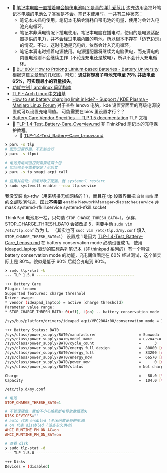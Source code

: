 - 🌟 [笔记本电脑一直插着电会损伤电池吗？是真的咩 | 爱范儿](https://www.ifanr.com/app/1434428)
  边充边用会损坏笔记本电脑的电池么？答案是不会。笔记本使用时，一共有三种状态：
  - 笔记本未插电使用。笔记本电脑会消耗自带电池的电量，使用时会计入电池充电循环。
  - 笔记本非满电情况下插电使用。笔记本电脑在插电时，使用的是电源适配器提供的电力，并不会经过电脑内置的电池。所以根本不存在「边充边玩」的情况。不过，这时电池是充电的，依然会计入充电循环。
  - 笔记本满电时插着电源使用。电源适配器将继续为电脑供电，而充满电的内置电池则不会继续工作（不论是充电还是放电），所以不会计入充电循环。
- 🌟 [BU-808: How to Prolong Lithium-based Batteries - Battery University](https://batteryuniversity.com/article/bu-808-how-to-prolong-lithium-based-batteries)
  根据这篇文章里的几张图，可知：**通过将锂离子电池充电至 75% 并放电至 65%，可实现最小的容量损失**。
- [功耗控制 | archlinux 简明指南](https://arch.icekylin.online/guide/advanced/power-ctl.html)
- [TLP - Arch Linux 中文维基](https://wiki.archlinuxcn.org/wiki/TLP)
- [How to set battery charging limit in kde? - Support / KDE Plasma - Manjaro Linux Forum](https://forum.manjaro.org/t/how-to-set-battery-charging-limit-in-kde/75189/4)
  对于某些 lenovo 电脑，kde 设置界面里的高级电源设置就可以设置充电阈值。
  可能需要在 bios 里设置才行？？
- [Battery Care Vendor Specifics — TLP 1.5 documentation](https://linrunner.de/tlp/settings/bc-vendors.html)
  TLP 文档
- 🌟 [TLP-1.4-Test_Battery-Care_Overview.md](https://gist.github.com/linrunner/2ead4b591eed33055cf86a38ccc73949)
  非 ThinkPad 笔记本的充电保护教程。
  - 🌟 [TLP-1.4-Test_Battery-Care_Lenovo.md](https://gist.github.com/linrunner/4a6876648765fac5e141f15d0582a945)

```bash
❯ paru -s tlp
# 图形设置界面，不安装也行
❯ paru -s tlpui

# 电池充电阈值控制需要这两个包
# 实际完全不需要安装！见后文
❯ paru -s tp_smapi acpi_call

# 启用并启动，如果修改了配置，就 systemctl restart
❯ sudo systemctl enable --now tlp.service
```

我没安装 tlp-rdw（用来切换无线网络的？），而且在 tlp 设置界面把 `音频` `网络` 里的全部取消勾选。因此**不需要** enable NetworkManager-dispatcher.service 并 mask systemd-rfkill.service systemd-rfkill.socket

ThinkPad 电池那一栏，只勾选 `STOP_CHARGE_THRESH_BAT0=1`，保存，STOP_CHARGE_THRESH_BAT0 会被改成 5，需要手动 `sudo vim /etc/tlp.conf` 改为 1。
（其实也可 `sudo vim /etc/tlp.d/my.conf` 填入 `STOP_CHARGE_THRESH_BAT0=1`）
设置成 1 是因为 [TLP-1.4-Test_Battery-Care_Lenovo.md](https://gist.github.com/linrunner/4a6876648765fac5e141f15d0582a945) 在 battery conservation mode 必须设置成 1。
使用 ideapad_laptop 驱动的联想系列笔记本（非 thinkpad 系列的）有一个叫做 battery conservation mode 的功能，充电阈值固定在 60%
经过测试，这个值实际上是 80%。貌似是低于 60% 后就会充电到 80%。

```bash
❯ sudo tlp-stat -b
--- TLP 1.5.0 --------------------------------------------

+++ Battery Care
Plugin: lenovo
Supported features: charge threshold
Driver usage:
* vendor (ideapad_laptop) = active (charge threshold)
Parameter value range:
* STOP_CHARGE_THRESH_BAT0: 0(off), 1(on) -- battery conservation mode

/sys/bus/platform/drivers/ideapad_acpi/VPC2004:00/conservation_mode = 1 (60%)

+++ Battery Status: BAT0
/sys/class/power_supply/BAT0/manufacturer                   = Sunwoda
/sys/class/power_supply/BAT0/model_name                     = L22D4PC0
/sys/class/power_supply/BAT0/cycle_count                    =      3
/sys/class/power_supply/BAT0/energy_full_design             =  80000 [mWh]
/sys/class/power_supply/BAT0/energy_full                    =  83200 [mWh]
/sys/class/power_supply/BAT0/energy_now                     =  66570 [mWh]
/sys/class/power_supply/BAT0/power_now                      =      0 [mW]
/sys/class/power_supply/BAT0/status                         = Not charging  # 不再充电

Charge                                                      =   80.0 [%]
Capacity                                                    =  104.0 [%]
```

`/etc/tlp.d/my.conf`

```conf
# 电池
STOP_CHARGE_THRESH_BAT0=1

# 不管理硬盘，我怕不小心给我断电导致数据丢失
DISK_DEVICES=""
# auto 代表 enabled (关闭闲置设备的电源)
# on 代表 disabled (设备永久供电)
AHCI_RUNTIME_PM_ON_AC=on
AHCI_RUNTIME_PM_ON_BAT=on
```

```bash
# 查看 disk
❯ sudo tlp-stat -d
--- TLP 1.5.0 --------------------------------------------

+++ Disks
Devices = (disabled)
```
